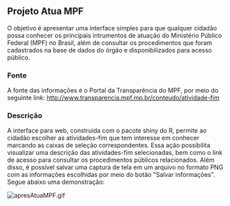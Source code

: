## Projeto Atua MPF

O objetivo é apresentar uma interface simples para que qualquer cidadão possa conhecer os principais intrumentos de atuação do Ministério Público Federal (MPF) no Brasil, 
além de consultar os procedimentos que foram cadastrados na base de dados do órgão e disponibilizados para acesso público.

### Fonte

A fonte das informações é o Portal da Transparência do MPF, por meio do seguinte link: http://www.transparencia.mpf.mp.br/conteudo/atividade-fim

### Descrição

A interface para web, construída com o pacote shiny do R, permite ao cidadão escolher as atividades-fim que tem interesse em conhecer marcando as caixas de seleção correspondentes. 
Essa ação possibilita visualizar uma descrição das atividades-fim selecionadas, bem como o link de acesso para consultar os procedimentos públicos relacionados.
Além disso, é possível salvar uma captura de tela em um arquivo no formato PNG com as informações escolhidas por meio do botão "Salvar informações". Segue abaixo uma demonstração: 

![apresAtuaMPF.gif](https://github.com/GrlouX/ProjetoAtuaMPF/assets/90117229/25545e19-1801-476d-b83d-8dd92730ddae)
